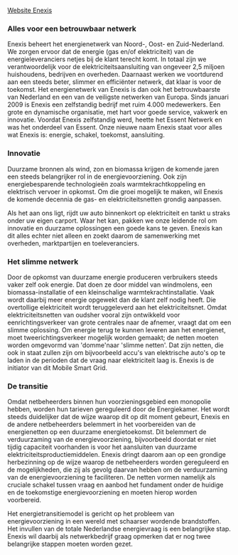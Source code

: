 [Website Enexis](http://www.enexis.nl)

### Alles voor een betrouwbaar netwerk

Enexis beheert het energienetwerk van Noord-, Oost- en Zuid-Nederland. We zorgen ervoor dat de energie (gas en/of elektriciteit) van de energieleveranciers netjes bij de klant terecht komt. In totaal zijn we verantwoordelijk voor de elektriciteitsaansluiting van ongeveer 2,5 miljoen huishoudens, bedrijven en overheden. Daarnaast werken we voortdurend aan een steeds beter, slimmer en efficiënter netwerk, dat klaar is voor de toekomst. Het energienetwerk van Enexis is dan ook het betrouwbaarste van Nederland en een van de veiligste netwerken van Europa. Sinds januari 2009 is Enexis een zelfstandig bedrijf met ruim 4.000 medewerkers. Een grote en dynamische organisatie, met hart voor goede service, vakwerk en innovatie. Voordat Enexis zelfstandig werd, heette het Essent Netwerk en was het onderdeel van Essent. Onze nieuwe naam Enexis staat voor alles wat Enexis is: energie, schakel, toekomst, aansluiting.

### Innovatie

Duurzame bronnen als wind, zon en biomassa krijgen de komende jaren een steeds belangrijker rol in de energievoorziening. Ook zijn energiebesparende technologieën zoals warmtekrachtkoppeling en elektrisch vervoer in opkomst. Om die groei mogelijk te maken, wil Enexis de komende decennia de gas- en elektriciteitsnetten grondig aanpassen.

Als het aan ons ligt, rijdt uw auto binnenkort op elektriciteit en tankt u straks onder uw eigen carport. Waar het kan, pakken we onze leidende rol om innovatie en duurzame oplossingen een goede kans te geven. Enexis kan dit alles echter niet alleen en zoekt daarom de samenwerking met overheden, marktpartijen en toeleveranciers.

### Het slimme netwerk
Door de opkomst van duurzame energie produceren verbruikers steeds vaker zelf ook energie. Dat doen ze door middel van windmolens, een biomassa-installatie of een kleinschalige warmtekrachtinstallatie. Vaak wordt daarbij meer energie opgewekt dan de klant zelf nodig heeft. Die overtollige elektriciteit wordt teruggeleverd aan het elektriciteitsnet. Omdat elektriciteitsnetten van oudsher vooral zijn ontwikkeld voor eenrichtingsverkeer van grote centrales naar de afnemer, vraagt dat om een slimme oplossing. Om energie terug te kunnen leveren aan het energienet, moet tweerichtingsverkeer mogelijk worden gemaakt; de netten moeten worden omgevormd van 'domme'naar 'slimme netten'. Dat zijn netten, die ook in staat zullen zijn om bijvoorbeeld accu's van elektrische auto's op te laden in de perioden dat de vraag naar elektriciteit laag is. Enexis is de initiator van dit Mobile Smart Grid.

### De transitie

Omdat netbeheerders binnen hun voorzieningsgebied een monopolie hebben, worden hun tarieven gereguleerd door de Energiekamer. Het wordt steeds duidelijker dat de wijze waarop dit op dit moment gebeurt, Enexis en de andere netbeheerders belemmert in het voorbereiden van de energienetten op een duurzame energietoekomst. Dit belemmert de verduurzaming van de energievoorziening, bijvoorbeeld doordat er niet tijdig capaciteit voorhanden is voor het aansluiten van duurzame elektriciteitsproductiemiddelen. Enexis dringt daarom aan op een grondige herbezinning op de wijze waarop de netbeheerders worden gereguleerd en de mogelijkheden, die zij als gevolg daarvan hebben om de verduurzaming van de energievoorziening te faciliteren. De netten vormen namelijk als cruciale schakel tussen vraag en aanbod het fundament onder de huidige en de toekomstige energievoorziening en moeten hierop worden voorbereid.

Het energietransitiemodel is gericht op het probleem van energievoorziening in een wereld met schaarser wordende brandstoffen. Het invullen van de totale Nederlandse energievraag is een belangrijke stap. Enexis wil daarbij als netwerkbedrijf graag opmerken dat er nog twee belangrijke stappen moeten worden gezet.